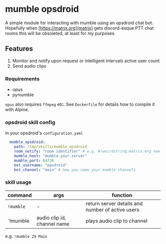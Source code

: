 # mumble opsdroid

A simple module for interacting with mumble using an opsdroid chat bot. Hopefully when [https://matrix.org](matrix) gets discord-esque PTT chat rooms this will be obsoleted, at least for my purposes.

## Features
1. Monitor and notify upon request or intelligent intervals active user count
2. Send audio clips

### Requirements
* opus
* pymumble

`opus` also requires `ffmpeg` etc. See `Dockerfile` for details how to compile it with Alpine.

### opsdroid skill config
in your opsdroid's `configuration.yaml`

```yaml
  mumble_opsdroid:
    path: /tmp/skills/mumble_opsdroid
    room_notify: "room identifier" # e.g. #!weirdstring:matrix.org see opsdoid docs
    mumble_host: "mumble.your.server"
    mumble_port: 64738
    bot_username: "opsdroid"
    bot_channel: "main" # how you name your mumble channels
```

### skill usage
| command | args | function |
| ----- | ----- | ----- |
| `!mumble` | - | return server details and number of active users |
| `!mumble <clip id> <channel> | audio clip id, channel name | plays audio clip to channel |

e.g. `!mumble 29 Main`
